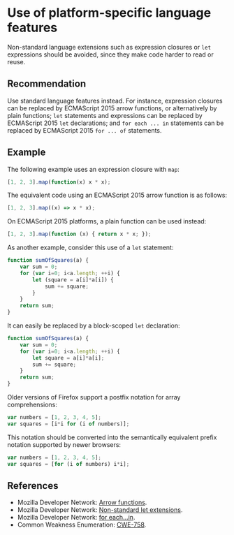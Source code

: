 # Use of platform-specific language features
Non-standard language extensions such as expression closures or `let` expressions should be avoided, since they make code harder to read or reuse.


## Recommendation
Use standard language features instead. For instance, expression closures can be replaced by ECMAScript 2015 arrow functions, or alternatively by plain functions; `let` statements and expressions can be replaced by ECMAScript 2015 `let` declarations; and `for each ... in` statements can be replaced by ECMAScript 2015 `for ... of` statements.


## Example
The following example uses an expression closure with `map`:


```javascript
[1, 2, 3].map(function(x) x * x);
```
The equivalent code using an ECMAScript 2015 arrow function is as follows:


```javascript
[1, 2, 3].map((x) => x * x);
```
On ECMAScript 2015 platforms, a plain function can be used instead:


```javascript
[1, 2, 3].map(function (x) { return x * x; });
```
As another example, consider this use of a `let` statement:


```javascript
function sumOfSquares(a) {
	var sum = 0;
	for (var i=0; i<a.length; ++i) {
		let (square = a[i]*a[i]) {
			sum += square;
		}
	}
	return sum;
}

```
It can easily be replaced by a block-scoped `let` declaration:


```javascript
function sumOfSquares(a) {
	var sum = 0;
	for (var i=0; i<a.length; ++i) {
		let square = a[i]*a[i];
		sum += square;
	}
	return sum;
}

```
Older versions of Firefox support a postfix notation for array comprehensions:


```javascript
var numbers = [1, 2, 3, 4, 5];
var squares = [i*i for (i of numbers)];
```
This notation should be converted into the semantically equivalent prefix notation supported by newer browsers:


```javascript
var numbers = [1, 2, 3, 4, 5];
var squares = [for (i of numbers) i*i];
```

## References
* Mozilla Developer Network: [Arrow functions](https://developer.mozilla.org/en-US/docs/Web/JavaScript/Reference/Functions/Arrow_functions).
* Mozilla Developer Network: [Non-standard let extensions](https://developer.mozilla.org/en-US/docs/Web/JavaScript/Reference/Statements/let#Non-standard_let_extensions).
* Mozilla Developer Network: [for each...in](https://developer.mozilla.org/en-US/docs/Web/JavaScript/Reference/Statements/for_each...in).
* Common Weakness Enumeration: [CWE-758](https://cwe.mitre.org/data/definitions/758.html).

